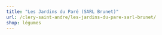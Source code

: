 ```yaml
---
title: "Les Jardins du Paré (SARL Brunet)"
url: /clery-saint-andre/les-jardins-du-pare-sarl-brunet/
shop: légumes
---
```

